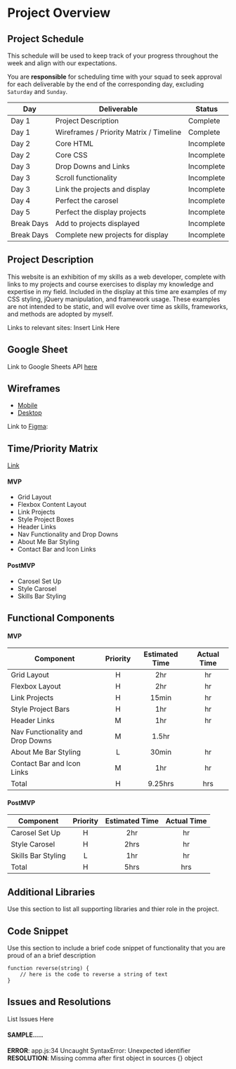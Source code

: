 # Project Overview

## Project Schedule

This schedule will be used to keep track of your progress throughout the week and align with our expectations.  

You are **responsible** for scheduling time with your squad to seek approval for each deliverable by the end of the corresponding day, excluding `Saturday` and `Sunday`.

|  Day | Deliverable | Status
|---|---| ---|
|Day 1| Project Description | Complete
|Day 1| Wireframes / Priority Matrix / Timeline | Complete
|Day 2| Core HTML | Incomplete
|Day 2| Core CSS | Incomplete
|Day 3| Drop Downs and Links | Incomplete
|Day 3| Scroll functionality | Incomplete
|Day 3| Link the projects and display | Incomplete
|Day 4| Perfect the carosel | Incomplete
|Day 5| Perfect the display projects | Incomplete
|Break Days| Add to projects displayed | Incomplete
|Break Days| Complete new projects for display | Incomplete

## Project Description

This website is an exhibition of my skills as a web developer, complete with links to my projects and course exercises to display my knowledge and expertise in my field. Included in the display at this time are examples of my CSS styling, jQuery manipulation, and framework usage. These examples are not intended to be static, and will evolve over time as skills, frameworks, and methods are adopted by myself.

Links to relevant sites:
Insert Link Here

## Google Sheet

Link to Google Sheets API [here](https://docs.google.com/spreadsheets/d/1Gw8eY-blGjaksHJJEZ_J94TYduwKqWvDPcdzm8uJunM/edit#gid=0)

## Wireframes

- [Mobile](https://imgur.com/a/BpNRowm)
- [Desktop](https://imgur.com/a/DyyPJnH)

Link to [Figma](https://www.figma.com/file/nkdOgggnTcWNxFOaThJYLo/Untitled?node-id=2%3A4):

## Time/Priority Matrix 

[Link](https://imgur.com/a/FFLDW5w)

#### MVP

- Grid Layout
- Flexbox Content Layout
- Link Projects
- Style Project Boxes
- Header Links
- Nav Functionality and Drop Downs
- About Me Bar Styling
- Contact Bar and Icon Links


#### PostMVP 

- Carosel Set Up
- Style Carosel
- Skills Bar Styling

## Functional Components

#### MVP
| Component | Priority | Estimated Time | Actual Time |
| --- | :---: |  :---: | :---: | 
| Grid Layout | H | 2hr | hr |
| Flexbox Layout| H | 2hr | hr |
| Link Projects | H | 15min |  hr | 
| Style Project Bars | H | 1hr | hr|
| Header Links | M | 1hr | hr |
| Nav Functionality and Drop Downs | M | 1.5hr |
| About Me Bar Styling | L | 30min | hr|
| Contact Bar and Icon Links | M | 1hr | hr|
| Total | H | 9.25hrs| hrs |

#### PostMVP
| Component | Priority | Estimated Time | Actual Time |
| --- | :---: |  :---: | :---: | 
| Carosel Set Up | H | 2hr | hr | 
| Style Carosel | H | 2hrs|  hr | 
| Skills Bar Styling | L | 1hr | hr |
| Total | H | 5hrs| hrs |

## Additional Libraries
 Use this section to list all supporting libraries and thier role in the project. 

## Code Snippet

Use this section to include a brief code snippet of functionality that you are proud of an a brief description  

```
function reverse(string) {
	// here is the code to reverse a string of text
}
```

## Issues and Resolutions
 List Issues Here

#### SAMPLE.....
**ERROR**: app.js:34 Uncaught SyntaxError: Unexpected identifier                                
**RESOLUTION**: Missing comma after first object in sources {} object
